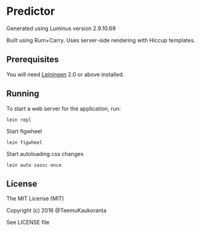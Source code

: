 # Predictor

Generated using Luminus version 2.9.10.69

Built using Rum+Carry. Uses server-side rendering with Hiccup templates.

## Prerequisites

You will need [Leiningen][1] 2.0 or above installed.

[1]: https://github.com/technomancy/leiningen

## Running

To start a web server for the application, run:

    lein repl

Start figwheel

    lein figwheel

Start autoloading css changes

    lein auto sassc once



## License

The MIT License (MIT)

Copyright (c) 2016 @TeemuKaukoranta

See LICENSE file